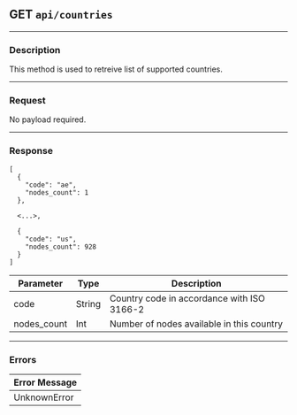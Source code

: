 ## GET `api/countries`

---

### Description

This method is used to retreive list of supported countries.

---

### Request

No payload required.

---

### Response

```
[
  {
    "code": "ae",
    "nodes_count": 1
  },
  
  <...>,
  
  {
    "code": "us",
    "nodes_count": 928
  }
]
```

| Parameter   | Type        | Description                                    |
|-------------|-------------|------------------------------------------------|
| code        | String      | Country code in accordance with ISO 3166-2     |
| nodes_count | Int         | Number of nodes available in this country      |

---

### Errors

| Error Message                   |
|---------------------------------|
| UnknownError                    |
